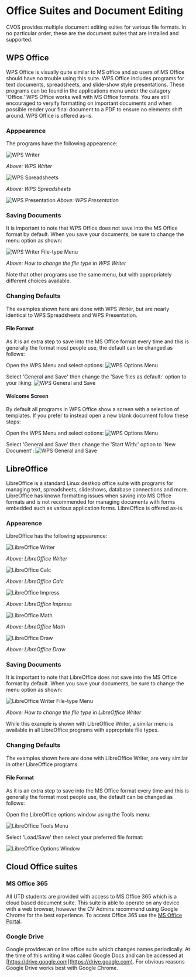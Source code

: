 # Office Suites and Document Editing

CVOS provides multiple document editing suites for various file formats.  In no particular order, these are the document suites that are installed and supported.


## WPS Office

WPS Office is visually quite similar to MS office and so users of MS Office should have no trouble using this suite.  WPS Office includes programs for text documents, spreadsheets, and slide-show style presentations.  These programs can be found in the applications menu under the catagory 'Office.'  WPS Office works well with MS Office formats.  You are still encouraged to veryify formatting on important documents and when possible render your final document to a PDF to ensure no elements shift around.  WPS Office is offered as-is.


### Apppearence

The programs have the following appearence:

![WPS Writer](/img/cvos-office-wps_writer.png)

*Above: WPS Writer*

![WPS Spreadsheets](/img/cvos-office-wps_spreadsheets.png)

*Above: WPS Spreadsheets*

![WPS Presentation](/img/cvos-office-wps_presentation.png)
*Above: WPS Presentation*


### Saving Documents

It is important to note that WPS Office does not save into the MS Office format by default.  When you save your documents, be sure to change the menu option as shown:

![WPS Writer File-type Menu](/img/cvos-office-wps_file_type.png)

*Above: How to change the file type in WPS Writer*

Note that other programs use the same menu, but with appropriately different choices available.


### Changing Defaults

The examples shown here are done with WPS Writer, but are nearly identical to WPS Spreadsheets and WPS Presentation.


#### File Format

As it is an extra step to save into the MS Office format every time and this is generally the format most people use, the default can be changed as follows:

Open the WPS Menu and select options:
![WPS Options Menu](/img/cvos-office-wps_menu.png)

Select 'General and Save' then change the 'Save files as default:' option to your liking:
![WPS General and Save](/img/cvos-office-wps_options_save.png)


#### Welcome Screen

By default all programs in WPS Office show a screen with a selection of templates.  If you prefer to instead open a new blank document follow these steps:

Open the WPS Menu and select options:
![WPS Options Menu](/img/cvos-office-wps_menu.png)

Select 'General and Save' then change the 'Start With:' option to 'New Document':
![WPS General and Save](/img/cvos-office-wps_options_launch.png)


## LibreOffice

LibreOffice is a standard Linux destkop office suite with programs for managing text, spreadsheets, slideshows, database connections and more.  LibreOffice has known formatting issues when saving into MS Office formats and is not recommended for managing documents with forms embedded such as various application forms.  LibreOffice is offered as-is.


### Appearence

LibreOffice has the following appearence:

![LibreOffice Writer](/img/cvos-office-libreoffice_writer.png)

*Above: LibreOffice Writer*

![LibreOffice Calc](/img/cvos-office-libreoffice_calc.png)

*Above: LibreOffice Calc*

![LibreOffice Impress](/img/cvos-office-libreoffice_impress.png)

*Above: LibreOffice Impress*

![LibreOffice Math](/img/cvos-office-libreoffice_math.png)

*Above: LibreOffice Math*

![LibreOffice Draw](/img/cvos-office-libreoffice_draw.png)

*Above: LibreOffice Draw*


### Saving Documents

It is important to note that LibreOffice does not save into the MS Office format by default. When you save your documents, be sure to change the menu option as shown:

![LibreOffice Writer File-type Menu](/img/cvos-office-libreoffice_file_type.png)

*Above: How to change the file type in LibreOffice Writer*

While this example is shown with LibreOffice Writer, a similar menu is available in all LibreOffice programs with appropriate file types.


### Changing Defaults

The examples shown here are done with LibreOffice Writer, are very similar in other LibreOffice programs.


#### File Format

As it is an extra step to save into the MS Office format every time and this is generally the format most people use, the default can be changed as follows:

Open the LibreOffice options window using the Tools menu:

![LibreOffice Tools Menu](/img/cvos-office-libreoffice_tools_menu.png)

Select 'Load/Save' then select your preferred file format:

![LibreOffice Options Window](/img/cvos-office-libreoffice_options_save.png)


## Cloud Office suites

### MS Office 365

All UTD students are provided with access to MS Office 365 which is a cloud based document suite.  This suite is able to operate on any device with a web browser, however the CV Admins recommend using Google Chrome for the best experience.  To access Office 365 use the [MS Office Portal](https://portal.office.com/).


### Google Drive

Google provides an online office suite which changes names periodically.  At the time of this writing it was called Google Docs and can be accessed at [https://drive.google.com](https://drive.google.com).  For obvious reasons Google Drive works best with Google Chrome.
